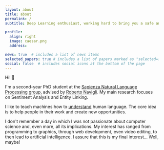```yaml
---
layout: about
title: about
permalink: /
subtitle: Deep Learning enthusiast, working hard to bring you a safe and smart <a href='https://en.wikipedia.org/wiki/Artificial_intelligence'>AI</a>.

profile:
  align: right
  image: caesar.png
  address: 

news: true  # includes a list of news items
selected_papers: true # includes a list of papers marked as "selected={true}"
social: false  # includes social icons at the bottom of the page
---
```


Hi! :wave:

I'm a second-year PhD student at the [Sapienza Natural Language Processing group](http://nlp.uniroma1.it), advised by [Roberto Navigli](https://www.diag.uniroma1.it/navigli/). My main research focuses on Sentiment Analysis and Entity Linking. 

I like to teach machines how to [understand](https://en.wikipedia.org/wiki/Natural-language_understanding) human language. The core idea is to help people in their work and create new opportunities.

I don't remember a day in which I was not passionate about computer science and, even more, all its implications. My interest has ranged from programming to graphics, through web development, even video editing, to then lead to artificial intelligence. I assure that this is my final interest... Well, maybe!
